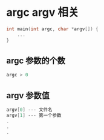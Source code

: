 # argc argv 相关

```c
int main(int argc, char *argv[]) {
    ...
}
```

## argc 参数的个数

```c
argc > 0
```

## argv 参数值

```c
argv[0] --- 文件名
argv[1] --- 第一个参数
.
.
.
```

